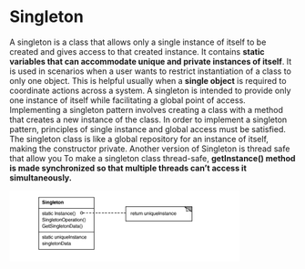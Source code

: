 # Singleton #
A singleton is a class that allows only a single instance of itself to be created and gives access to that created instance. 
It contains **static variables that can accommodate unique and private instances of itself**. 
It is used in scenarios when a user wants to restrict instantiation of a class to only one object. 
This is helpful usually when a **single object** is required to coordinate actions across a system.
A singleton is intended to provide only one instance of itself while facilitating a global point of access. 
Implementing a singleton pattern involves creating a class with a method that creates a new instance of the class. 
In order to implement a singleton pattern, principles of single instance and global access must be satisfied. 
The singleton class is like a global repository for an instance of itself, making the constructor private.
Another version of Singleton is thread safe that allow you To make a singleton class thread-safe, 
**getInstance() method is made synchronized so that multiple threads can’t access it simultaneously.**

![Singleton Image](../../../../../../resources/static/images/singleton.png)